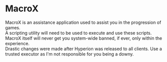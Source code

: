 # MacroX

MacroX is an assistance application used to assist you in the progression of games.
<br>
A scripting utility will need to be used to execute and use these scripts.
<br>MacroX itself will never get you system-wide banned, if ever, only within the experience.
<br>
Drastic changes were made after Hyperion was released to all clients. Use a trusted executor as I'm not responsible for you being a downy.
